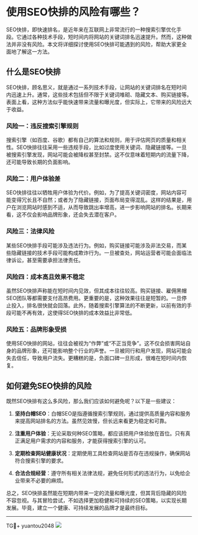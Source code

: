 # 使用SEO快排的风险有哪些？

SEO快排，即快速排名，是近年来在互联网上非常流行的一种搜索引擎优化手段。它通过各种技术手段，短时间内将网站的关键词排名迅速提升。然而，这种做法并非没有风险。本文将详细探讨使用SEO快排可能遇到的风险，帮助大家更全面地了解这一方法。

## 什么是SEO快排

SEO快排，顾名思义，就是通过一系列技术手段，让网站的关键词排名在短时间内迅速上升。通常，这些技术包括但不限于关键词堆砌、隐藏文本、购买链接等。表面上看，这种方法似乎能快速带来流量和曝光度，但实际上，它带来的风险远大于收益。

### 风险一：违反搜索引擎规则

搜索引擎（如百度、谷歌）都有自己的算法和规则，用于评估网页的质量和相关性。SEO快排往往采用一些违规手段，比如过度使用关键词、隐藏链接等。一旦被搜索引擎发现，网站可能会被降权甚至封禁。这不仅意味着短期内的流量下降，还可能导致长期的负面影响。

### 风险二：用户体验差

SEO快排往往以牺牲用户体验为代价。例如，为了提高关键词密度，网站内容可能变得冗长且不自然；或者为了隐藏链接，页面布局变得混乱。这样的结果是，用户在浏览网站时感到不适，从而导致跳出率增高，进一步影响网站的排名。长期来看，这不仅会影响品牌形象，还会失去潜在客户。

### 风险三：法律风险

某些SEO快排手段可能涉及违法行为。例如，购买链接可能涉及非法交易，而某些隐藏链接的技术手段可能构成欺诈行为。一旦被查处，网站运营者可能会面临法律诉讼，甚至需要承担法律责任。

### 风险四：成本高且效果不稳定

虽然SEO快排声称能在短时间内见效，但其成本往往较高。购买链接、雇佣黑帽SEO团队等都需要支付高昂费用。更重要的是，这种效果往往是短暂的。一旦停止投入，排名很快就会回落。此外，随着搜索引擎算法的不断更新，以前有效的手段可能不再有效，这使得SEO快排的成本效益比非常低。

### 风险五：品牌形象受损

使用SEO快排的网站，往往会被视为“作弊”或“不正当竞争”。这不仅会损害网站自身的品牌形象，还可能影响整个行业的声誉。一旦被同行和用户发现，网站可能会失去信任，导致用户流失。更糟糕的是，负面口碑一旦形成，很难在短时间内恢复。

## 如何避免SEO快排的风险

既然SEO快排有这么多风险，那么我们应该如何避免呢？以下是一些建议：

1. **坚持白帽SEO**：白帽SEO是指遵循搜索引擎规则，通过提供高质量内容和服务来提高网站排名的方法。虽然见效慢，但长远来看更为稳定和可靠。
   
2. **注重用户体验**：无论采取何种SEO策略，都应该把用户体验放在首位。只有真正满足用户需求的内容和服务，才能获得搜索引擎的认可。
   
3. **定期检查网站健康状况**：定期使用工具检查网站是否存在违规操作，确保网站符合搜索引擎的要求。
   
4. **合法合规经营**：遵守所有相关法律法规，避免任何形式的违法行为，以免给企业带来不必要的麻烦。

总之，SEO快排虽然能在短期内带来一定的流量和曝光度，但其背后隐藏的风险不容忽视。与其冒险尝试，不如选择更加稳健和可持续的SEO策略，以实现长期发展。毕竟，建立一个健康、可持续发展的品牌才是最终目标。

---

TG💪+ yuantou2048  ![](https://github.com/user-attachments/assets/42a5a4a5-fea9-4a1d-8aa0-73e57e430cca)